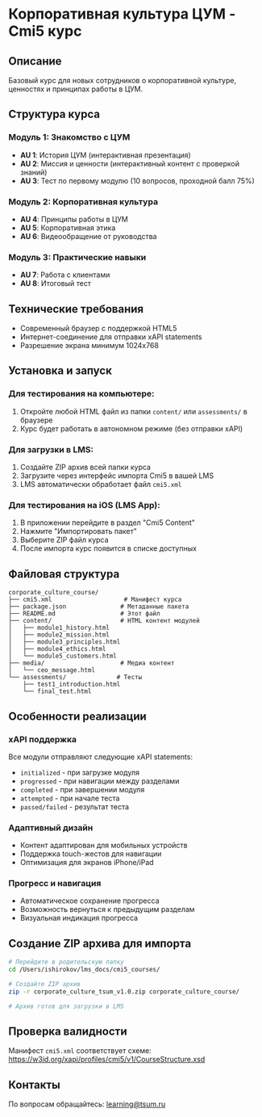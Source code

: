 # Корпоративная культура ЦУМ - Cmi5 курс

## Описание
Базовый курс для новых сотрудников о корпоративной культуре, ценностях и принципах работы в ЦУМ.

## Структура курса

### Модуль 1: Знакомство с ЦУМ
- **AU 1**: История ЦУМ (интерактивная презентация)
- **AU 2**: Миссия и ценности (интерактивный контент с проверкой знаний)
- **AU 3**: Тест по первому модулю (10 вопросов, проходной балл 75%)

### Модуль 2: Корпоративная культура
- **AU 4**: Принципы работы в ЦУМ
- **AU 5**: Корпоративная этика
- **AU 6**: Видеообращение от руководства

### Модуль 3: Практические навыки
- **AU 7**: Работа с клиентами
- **AU 8**: Итоговый тест

## Технические требования
- Современный браузер с поддержкой HTML5
- Интернет-соединение для отправки xAPI statements
- Разрешение экрана минимум 1024x768

## Установка и запуск

### Для тестирования на компьютере:
1. Откройте любой HTML файл из папки `content/` или `assessments/` в браузере
2. Курс будет работать в автономном режиме (без отправки xAPI)

### Для загрузки в LMS:
1. Создайте ZIP архив всей папки курса
2. Загрузите через интерфейс импорта Cmi5 в вашей LMS
3. LMS автоматически обработает файл `cmi5.xml`

### Для тестирования на iOS (LMS App):
1. В приложении перейдите в раздел "Cmi5 Content"
2. Нажмите "Импортировать пакет"
3. Выберите ZIP файл курса
4. После импорта курс появится в списке доступных

## Файловая структура
```
corporate_culture_course/
├── cmi5.xml                    # Манифест курса
├── package.json               # Метаданные пакета
├── README.md                  # Этот файл
├── content/                   # HTML контент модулей
│   ├── module1_history.html
│   ├── module2_mission.html
│   ├── module3_principles.html
│   ├── module4_ethics.html
│   └── module5_customers.html
├── media/                     # Медиа контент
│   └── ceo_message.html
└── assessments/              # Тесты
    ├── test1_introduction.html
    └── final_test.html
```

## Особенности реализации

### xAPI поддержка
Все модули отправляют следующие xAPI statements:
- `initialized` - при загрузке модуля
- `progressed` - при навигации между разделами
- `completed` - при завершении модуля
- `attempted` - при начале теста
- `passed/failed` - результат теста

### Адаптивный дизайн
- Контент адаптирован для мобильных устройств
- Поддержка touch-жестов для навигации
- Оптимизация для экранов iPhone/iPad

### Прогресс и навигация
- Автоматическое сохранение прогресса
- Возможность вернуться к предыдущим разделам
- Визуальная индикация прогресса

## Создание ZIP архива для импорта

```bash
# Перейдите в родительскую папку
cd /Users/ishirokov/lms_docs/cmi5_courses/

# Создайте ZIP архив
zip -r corporate_culture_tsum_v1.0.zip corporate_culture_course/

# Архив готов для загрузки в LMS
```

## Проверка валидности
Манифест `cmi5.xml` соответствует схеме:
https://w3id.org/xapi/profiles/cmi5/v1/CourseStructure.xsd

## Контакты
По вопросам обращайтесь: learning@tsum.ru 